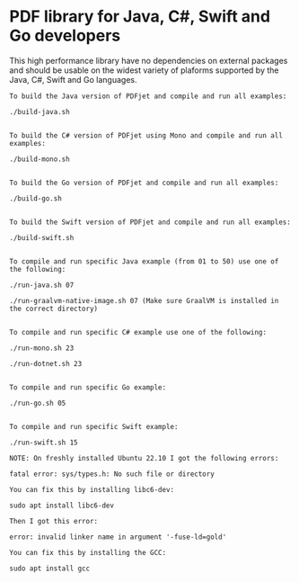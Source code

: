 # PDF library for Java, C#, Swift and Go developers

This high performance library have no dependencies on external packages and should be usable on the widest variety of plaforms supported by the Java, C#, Swift and Go languages.


```
To build the Java version of PDFjet and compile and run all examples:

./build-java.sh


To build the C# version of PDFjet using Mono and compile and run all examples:

./build-mono.sh


To build the Go version of PDFjet and compile and run all examples:

./build-go.sh


To build the Swift version of PDFjet and compile and run all examples:

./build-swift.sh


To compile and run specific Java example (from 01 to 50) use one of the following:

./run-java.sh 07

./run-graalvm-native-image.sh 07 (Make sure GraalVM is installed in the correct directory)


To compile and run specific C# example use one of the following:

./run-mono.sh 23

./run-dotnet.sh 23


To compile and run specific Go example:

./run-go.sh 05


To compile and run specific Swift example:

./run-swift.sh 15

NOTE: On freshly installed Ubuntu 22.10 I got the following errors:

fatal error: sys/types.h: No such file or directory

You can fix this by installing libc6-dev:

sudo apt install libc6-dev

Then I got this error:

error: invalid linker name in argument '-fuse-ld=gold'

You can fix this by installing the GCC:

sudo apt install gcc
